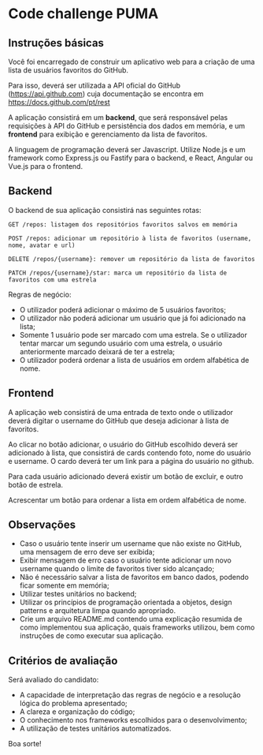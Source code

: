 # Code challenge PUMA

## Instruções básicas

Você foi encarregado de construir um aplicativo web para a criação de uma lista
de usuários favoritos do GitHub.

Para isso, deverá ser utilizada a API oficial do GitHub (https://api.github.com)
cuja documentação se encontra em https://docs.github.com/pt/rest

A aplicação consistirá em um **backend**, que será responsável pelas requisições à
API do GitHub e persistência dos dados em memória, e um **frontend** para exibição e 
gerenciamento da lista de favoritos.

A linguagem de programação deverá ser Javascript. Utilize Node.js e um
framework como Express.js ou Fastify para o backend, e React, Angular ou Vue.js
para o frontend.

## Backend

O backend de sua aplicação consistirá nas seguintes rotas:

```
GET /repos: listagem dos repositórios favoritos salvos em memória

POST /repos: adicionar um repositório à lista de favoritos (username, nome, avatar e url)

DELETE /repos/{username}: remover um repositório da lista de favoritos

PATCH /repos/{username}/star: marca um repositório da lista de favoritos com uma estrela

```

Regras de negócio:

- O utilizador poderá adicionar o máximo de 5 usuários favoritos;
- O utilizador não poderá adicionar um usuário que já foi adicionado na lista;
- Somente 1 usuário pode ser marcado com uma estrela. Se o utilizador tentar
  marcar um segundo usuário com uma estrela, o usuário anteriormente marcado
  deixará de ter a estrela;
- O utilizador poderá ordenar a lista de usuários em ordem alfabética de nome.

## Frontend

A aplicação web consistirá de uma entrada de texto onde o utilizador deverá
digitar o username do GitHub que deseja adicionar à lista de favoritos.

Ao clicar no botão adicionar, o usuário do GitHub escolhido deverá ser
adicionado à lista, que consistirá de cards contendo foto, nome do usuário e
username. O cardo deverá ter um link para a página do usuário no github.

Para cada usuário adicionado deverá existir um botão de excluir, e outro botão
de estrela.

Acrescentar um botão para ordenar a lista em ordem alfabética de nome.

## Observações

- Caso o usuário tente inserir um username que não existe no GitHub, uma
  mensagem de erro deve ser exibida;
- Exibir mensagem de erro caso o usuário tente adicionar um novo username quando
  o limite de favoritos tiver sido alcançado;
- Não é necessário salvar a lista de favoritos em banco dados, podendo ficar
  somente em memória;
- Utilizar testes unitários no backend;
- Utilizar os princípios de programação orientada a objetos, design patterns e
  arquitetura limpa quando apropriado.
- Crie um arquivo README.md contendo uma explicação resumida de como implementou
  sua aplicação, quais frameworks utilizou, bem como instruções de como executar
  sua aplicação.
  
## Critérios de avaliação

Será avaliado do candidato:
- A capacidade de interpretação das regras de negócio e a resolução lógica do problema
apresentado;
- A clareza e organização do código;
- O conhecimento nos frameworks escolhidos para o desenvolvimento;
- A utilização de testes unitários automatizados.


Boa sorte!
